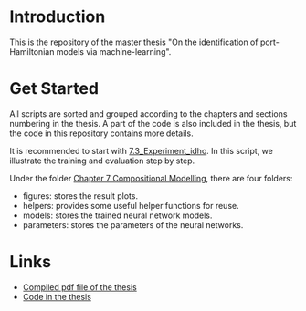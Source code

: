 # Introduction

This is the repository of the master thesis "On the identification of port-Hamiltonian models via machine-learning".


# Get Started
All scripts are sorted and grouped according to the chapters and sections numbering in the thesis. A part of the code is also included in the thesis, but the code in this repository contains more details.

It is recommended to start with [7.3_Experiment_idho](https://git.ltd.uni-erlangen.de/JiandongZhao/master-thesis/-/blob/main/src/examples_in_thesis/Chapter%207%20Compositional%20Modelling/7.3_Experiment_idho.jl). In this script, we illustrate the training and evaluation step by step.

Under the folder [Chapter 7 Compositional Modelling](https://git.ltd.uni-erlangen.de/JiandongZhao/master-thesis/-/tree/main/src/examples_in_thesis/Chapter%207%20Compositional%20Modelling), there are four folders:

- figures: stores the result plots.
- helpers: provides some useful helper functions for reuse.
- models: stores the trained neural network models.
- parameters: stores the parameters of the neural networks.


# Links
- [Compiled pdf file of the thesis](https://git.ltd.uni-erlangen.de/JiandongZhao/master-thesis/-/blob/main/master_thesis/compiled_files)
- [Code in the thesis](https://git.ltd.uni-erlangen.de/JiandongZhao/master-thesis/-/tree/main/src/examples_in_thesis)